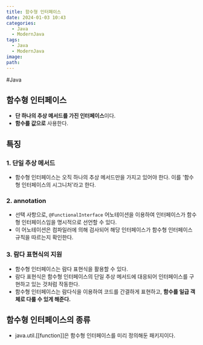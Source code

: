 ```yaml
---
title: 함수형 인터페이스
date: 2024-01-03 10:43
categories:
  - Java
  - ModernJava
tags:
  - Java
  - ModernJava
image: 
path:
---
```

#Java 

## 함수형 인터페이스
+ **단 하나의 추상 메서드를 가진 인터페이스**이다.
+ **함수를 값으로** 사용한다.

## 특징
### 1. 단일 추상 메서드
+ 함수형 인터페이스는 오직 하나의 추상 메서드만을 가지고 있어야 한다. 이를 '함수형 인터페이스의 시그니처'라고 한다.
### 2. annotation
+ 선택 사항으로, `@FunctionalInterface` 어노테이션을 이용하여 인터페이스가 함수형 인터페이스임을 명시적으로 선언할 수 있다.
+ 이 어노테이션은 컴파일러에 의해 검사되어 해당 인터페이스가 함수형 인터페이스 규칙을 따르는지 확인한다.

### 3. 람다 표현식의 지원
+ 함수형 인터페이스는 람다 표현식을 활용할 수 있다. 
+ 람다 표현식은 함수형 인터페이스의 단일 추상 메서드에 대응되어 인터페이스를 구현하고 있는 것처럼 작동한다.
+ 함수형 인터페이스는 람다식을 이용하여 코드를 간결하게 표현하고, **함수를 일급 객체로 다룰 수 있게 해준다.**

## 함수형 인터페이스의 종류
+ java.util.[[function]]은 함수형 인터페이스를 미리 정의해둔 패키지이다.